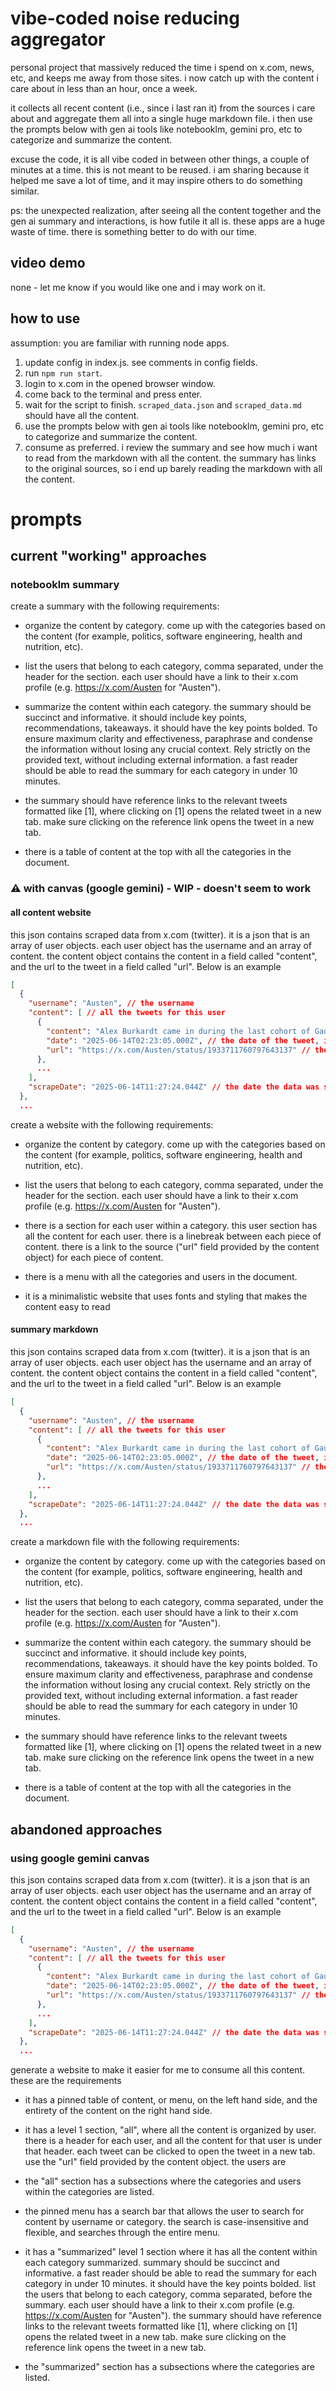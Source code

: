 # vibe-coded noise reducing aggregator

personal project that massively reduced the time i spend on x.com, news, etc, and keeps me away from those sites. i now catch up with the content i care about in less than an hour, once a week.

it collects all recent content (i.e., since i last ran it) from the sources i care about and aggregate them all into a single huge markdown file. i then use the prompts below with gen ai tools like notebooklm, gemini pro, etc to categorize and summarize the content.

excuse the code, it is all vibe coded in between other things, a couple of minutes at a time. this is not meant to be reused. i am sharing because it helped me save a lot of time, and it may inspire others to do something similar.

ps: the unexpected realization, after seeing all the content together and the gen ai summary and interactions, is how futile it all is. these apps are a huge waste of time. there is something better to do with our time.

## video demo
none - let me know if you would like one and i may work on it.

## how to use 
assumption: you are familiar with running node apps.

1. update config in index.js. see comments in config fields.
2. run `npm run start`.
3. login to x.com in the opened browser window.
4. come back to the terminal and press enter.
5. wait for the script to finish. `scraped_data.json` and `scraped_data.md` should have all the content.
6. use the prompts below with gen ai tools like notebooklm, gemini pro, etc to categorize and summarize the content.
7. consume as preferred. i review the summary and see how much i want to read from the markdown with all the content. the summary has links to the original sources, so i end up barely reading the markdown with all the content.

# prompts

## current "working" approaches

### notebooklm summary

create a summary with the following requirements:

- organize the content by category. come up with the categories based on the content (for example, politics, software engineering, health and nutrition, etc).

- list the users that belong to each category, comma separated, under the header for the section. each user should have a link to their x.com profile (e.g. https://x.com/Austen for "Austen").

- summarize the content within each category. the summary should be succinct and informative. it should include key points, recommendations, takeaways. it should have the key points bolded. To ensure maximum clarity and effectiveness, paraphrase and condense the information without losing any crucial context. Rely strictly on the provided text, without including external information. a fast reader should be able to read the summary for each category in under 10 minutes. 

- the summary should have reference links to the relevant tweets formatted like [1], where clicking on [1] opens the related tweet in a new tab. make sure clicking on the reference link opens the tweet in a new tab.

- there is a table of content at the top with all the categories in the document.

### ⚠️ with canvas (google gemini) - WIP - doesn't seem to work

#### all content website

this json contains scraped data from x.com (twitter). it is a json that is an array of user objects. each user object has the username and  an array of content. the content object contains the content in a field called "content", and the url to the tweet in a field called "url". Below is an example

```json
[
  {
    "username": "Austen", // the username
    "content": [ // all the tweets for this user
      {
        "content": "Alex Burkardt came in during the last cohort of Gauntlet AI to meet some students and see what was going on.\n\nThe way he describes what was happening captures the spirit of Gauntlet AI better than anything else I've seen.\n\nJust watch the first minute.", // the content of the tweet
        "date": "2025-06-14T02:23:05.000Z", // the date of the tweet, ignore it
        "url": "https://x.com/Austen/status/1933711760797643137" // the url for the tweet
      },
      ...
    ],
    "scrapeDate": "2025-06-14T11:27:24.044Z" // the date the data was scraped, ignore it
  },
  ...
```

create a website with the following requirements:

- organize the content by category. come up with the categories based on the content (for example, politics, software engineering, health and nutrition, etc).

- list the users that belong to each category, comma separated, under the header for the section. each user should have a link to their x.com profile (e.g. https://x.com/Austen for "Austen").

- there is a section for each user within a category. this user section has all the content for each user. there is a linebreak between each piece of content. there is a link to the source ("url" field provided by the content object) for each piece of content.

- there is a menu with all the categories and users in the document.

- it is a minimalistic website that uses fonts and styling that makes the content easy to read

#### summary markdown

this json contains scraped data from x.com (twitter). it is a json that is an array of user objects. each user object has the username and  an array of content. the content object contains the content in a field called "content", and the url to the tweet in a field called "url". Below is an example

```json
[
  {
    "username": "Austen", // the username
    "content": [ // all the tweets for this user
      {
        "content": "Alex Burkardt came in during the last cohort of Gauntlet AI to meet some students and see what was going on.\n\nThe way he describes what was happening captures the spirit of Gauntlet AI better than anything else I've seen.\n\nJust watch the first minute.", // the content of the tweet
        "date": "2025-06-14T02:23:05.000Z", // the date of the tweet, ignore it
        "url": "https://x.com/Austen/status/1933711760797643137" // the url for the tweet
      },
      ...
    ],
    "scrapeDate": "2025-06-14T11:27:24.044Z" // the date the data was scraped, ignore it
  },
  ...
```

create a markdown file with the following requirements:

- organize the content by category. come up with the categories based on the content (for example, politics, software engineering, health and nutrition, etc).

- list the users that belong to each category, comma separated, under the header for the section. each user should have a link to their x.com profile (e.g. https://x.com/Austen for "Austen").

- summarize the content within each category. the summary should be succinct and informative. it should include key points, recommendations, takeaways. it should have the key points bolded. To ensure maximum clarity and effectiveness, paraphrase and condense the information without losing any crucial context. Rely strictly on the provided text, without including external information. a fast reader should be able to read the summary for each category in under 10 minutes. 

- the summary should have reference links to the relevant tweets formatted like [1], where clicking on [1] opens the related tweet in a new tab. make sure clicking on the reference link opens the tweet in a new tab.

- there is a table of content at the top with all the categories in the document.

## abandoned approaches

### using google gemini canvas

this json contains scraped data from x.com (twitter). it is a json that is an array of user objects. each user object has the username and  an array of content. the content object contains the content in a field called "content", and the url to the tweet in a field called "url". Below is an example

```json
[
  {
    "username": "Austen", // the username
    "content": [ // all the tweets for this user
      {
        "content": "Alex Burkardt came in during the last cohort of Gauntlet AI to meet some students and see what was going on.\n\nThe way he describes what was happening captures the spirit of Gauntlet AI better than anything else I've seen.\n\nJust watch the first minute.", // the content of the tweet
        "date": "2025-06-14T02:23:05.000Z", // the date of the tweet, ignore it
        "url": "https://x.com/Austen/status/1933711760797643137" // the url for the tweet
      },
      ...
    ],
    "scrapeDate": "2025-06-14T11:27:24.044Z" // the date the data was scraped, ignore it
  },
  ...
```

generate a website to make it easier for me to consume all this content. these are the requirements

- it has a pinned table of content, or menu, on the left hand side, and the entirety of the content on the right hand side.

- it has a level 1 section, "all", where all the content is organized by user. there is a header for each user, and all the content for that user is under that header. each tweet can be clicked to open the tweet in a new tab. use the "url" field provided by the content object. the users are 

- the "all" section has a subsections where the categories and users within the categories are listed.

- the pinned menu has a search bar that allows the user to search for content by username or category. the search is case-insensitive and flexible, and searches through the entire menu.

- it has a "summarized" level 1 section where it has all the content within each category summarized. summary should be succinct and informative. a fast reader should be able to read the summary for each category in under 10 minutes. it should have the key points bolded. list the users that belong to each category, comma separated, before the summary. each user should have a link to their x.com profile (e.g. https://x.com/Austen for "Austen"). the summary should have reference links to the relevant tweets formatted like [1], where clicking on [1] opens the related tweet in a new tab. make sure clicking on the reference link opens the tweet in a new tab.

- the "summarized" section has a subsections where the categories are listed.